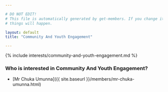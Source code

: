 ```yaml
---

# DO NOT EDIT!
# This file is automatically generated by get-members. If you change it, bad
# things will happen.

layout: default
title: "Community And Youth Engagement"

---
```


{% include interests/community-and-youth-engagement.md %}

### Who is interested in Community And Youth Engagement?


* [Mr Chuka Umunna]({{ site.baseurl }}/members/mr-chuka-umunna.html)
